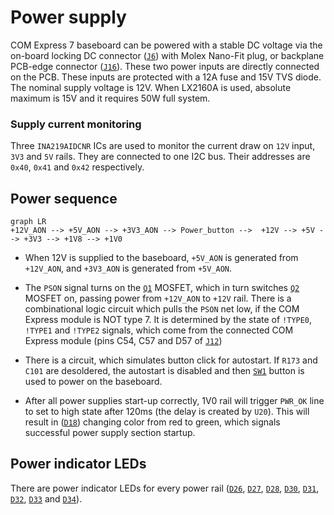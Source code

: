 # Power supply
 
COM Express 7 baseboard can be powered with a stable DC voltage via the on-board locking DC connector ([`J6`](#J6)) with Molex Nano-Fit plug, or backplane PCB-edge connector ([`J16`](#J16)). 
These two power inputs are directly connected on the PCB. These inputs are protected with a 12A fuse and 15V TVS diode. The nominal supply voltage is 12V. 
When LX2160A is used, absolute maximum is 15V and it requires 50W full system.

### Supply current monitoring
Three `INA219AIDCNR` ICs are used to monitor the current draw on `12V` input, `3V3` and `5V` rails.
They are connected to one I2C bus. Their addresses are `0x40`, `0x41` and `0x42` respectively.

## Power sequence

```{md-mermaid}
graph LR
+12V_AON --> +5V_AON --> +3V3_AON --> Power_button -->  +12V --> +5V --> +3V3 --> +1V8 --> +1V0
```

- When 12V is supplied to the baseboard, `+5V_AON` is generated from `+12V_AON`, and `+3V3_AON` is generated from `+5V_AON`.
- The `PSON` signal turns on the [`Q1`](#Q1) MOSFET, which in turn switches [`Q2`](#Q2) MOSFET on, passing power from `+12V_AON` to `+12V` rail.
There is a combinational logic circuit which pulls the `PSON` net low, if the COM Express module is NOT type 7. It is determined by the state of 
`!TYPE0`, `!TYPE1` and `!TYPE2` signals, which come from the connected COM Express module (pins C54, C57 and D57 of [`J12`](#J12))
- There is a circuit, which simulates button click for autostart. If `R173` and `C101` are desoldered, the autostart is disabled and then [`SW1`](#SW1) button is used to power on the baseboard. 

- After all power supplies start-up correctly, 1V0 rail will trigger `PWR_OK` line to set to high state after 120ms (the delay is created by `U20`). 
This will result in ([`D18`](#D18)) changing color from red to green, which signals successful power supply section startup.

## Power indicator LEDs

There are power indicator LEDs for every power rail ([`D26`](#D26), [`D27`](#D27), [`D28`](#D28), [`D30`](#D30), [`D31`](#D31), [`D32`](#D32), [`D33`](#D33) and [`D34`](#D34)).
